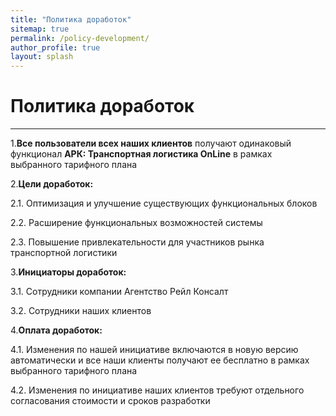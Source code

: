 ```yaml
---
title: "Политика доработок"
sitemap: true
permalink: /policy-development/
author_profile: true
layout: splash
---
```

# Политика доработок
---

1.**Все пользователи всех наших клиентов** получают одинаковый функционал **АРК: Транспортная логистика OnLine** в рамках выбранного тарифного плана

2.**Цели доработок:**

  2.1. Оптимизация и улучшение существующих функциональных блоков

  2.2. Расширение функциональных возможностей системы

  2.3. Повышение привлекательности для участников рынка транспортной логистики

3.**Инициаторы доработок:**

  3.1. Сотрудники компании Агентство Рейл Консалт

  3.2. Сотрудники наших клиентов

4.**Оплата доработок:**

  4.1. Изменения по нашей инициативе включаются в новую версию автоматически и все наши клиенты получают ее бесплатно в рамках выбранного тарифного плана

  4.2. Изменения по инициативе наших клиентов требуют отдельного согласования стоимости и сроков разработки

